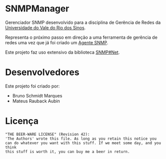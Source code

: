 ﻿# SNMPManager

Gerenciador SNMP desenvolvido para a disciplina de Gerência de Redes da [Universidade do Vale do Rio dos Sinos](http://www.unisinos.br).

Representa o próximo passo em direção a uma ferramenta de gerência de redes uma vez que já foi criado um [Agente SNMP](https://github.com/mateusaubin/SNMPAgent).

Este projeto faz uso extensivo da biblioteca [SNMP#Net](http://www.snmpsharpnet.com).

# Desenvolvedores

Este projeto foi criado por:
* Bruno Schmidt Marques
* Mateus Rauback Aubin

# Licença

```
"THE BEER-WARE LICENSE" (Revision 42): 
'The Authors' wrote this file. As long as you retain this notice you 
can do whatever you want with this stuff. If we meet some day, and you think 
this stuff is worth it, you can buy me a beer in return.
```